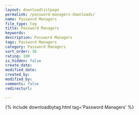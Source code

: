 ```yaml
---
layout: downloadlistpage
permalink: /password-managers-downloads/
name: Password Managers
file_type: tag
title: Password Managers
keywords:
description: Password Managers
tags: Password Managers
category: Password Managers
sort_order: 30
rating: 100
is_hidden: false
create_date:
modified_date:
created_by:
modified_by:
comments: false
redirecturl:

---
```

 {% include downloadbytag.html tag='Password Managers' %}
